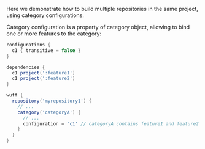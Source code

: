Here we demonstrate how to build multiple repositories in the same project, using category configurations.

Category configuration is a property of category object, allowing to bind one or more features to the category:

```groovy
configurations {
  c1 { transitive = false }
}

dependencies {
  c1 project(':feature1')
  c1 project(':feature2')
}

wuff {
  repository('myrepository1') {
    // ...
    category('categoryA') {
      // ...
      configuration = 'c1' // categoryA contains feature1 and feature2
    }
  }
}
```

